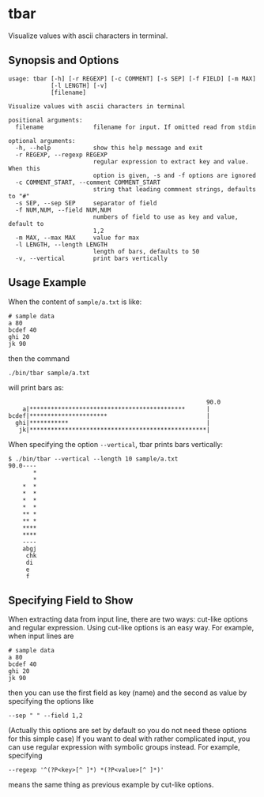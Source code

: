 tbar
====

Visualize values with ascii characters in terminal.


Synopsis and Options
--------

    usage: tbar [-h] [-r REGEXP] [-c COMMENT] [-s SEP] [-f FIELD] [-m MAX]
                [-l LENGTH] [-v]
                [filename]
    
    Visualize values with ascii characters in terminal
    
    positional arguments:
      filename              filename for input. If omitted read from stdin
    
    optional arguments:
      -h, --help            show this help message and exit
      -r REGEXP, --regexp REGEXP
                            regular expression to extract key and value. When this
                            option is given, -s and -f options are ignored
      -c COMMENT_START, --comment COMMENT_START
                            string that leading commnent strings, defaults to "#"
      -s SEP, --sep SEP     separator of field
      -f NUM,NUM, --field NUM,NUM
                            numbers of field to use as key and value, default to
                            1,2
      -m MAX, --max MAX     value for max
      -l LENGTH, --length LENGTH
                            length of bars, defaults to 50
      -v, --vertical        print bars vertically



Usage Example
-------------

When the content of `sample/a.txt` is like:

    # sample data
    a 80
    bcdef 40
    ghi 20
    jk 90

then the command

    ./bin/tbar sample/a.txt

will print bars as:

                                                            90.0
        a|********************************************      |
    bcdef|**********************                            |
      ghi|***********                                       |
       jk|**************************************************|

When specifying the option `--vertical`, tbar prints bars vertically:

    $ ./bin/tbar --vertical --length 10 sample/a.txt
    90.0----
           *
           *
        *  *
        *  *
        *  *
        *  *
        ** *
        ** *
        ****
        ****
        ----
        abgj
         chk
         di
         e
         f

Specifying Field to Show
------------------------

When extracting data from input line, there are two ways: cut-like options and
regular expression.
Using cut-like options is an easy way. For example, when input lines are

    # sample data
    a 80
    bcdef 40
    ghi 20
    jk 90

then you can use the first field as key (name) and the second as value by
specifying the options like

    --sep " " --field 1,2

(Actually this options are set by default so you do not need these options for
this simple case)
If you want to deal with rather complicated input, you can use regular
expression with symbolic groups instead. For example, specifying

    --regexp '^(?P<key>[^ ]*) *(?P<value>[^ ]*)'

means the same thing as previous example by cut-like options.
